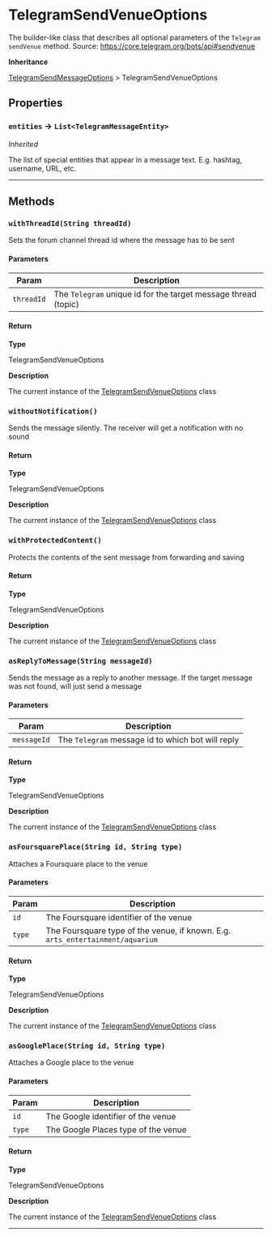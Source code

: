 # TelegramSendVenueOptions

The builder-like class that describes all optional parameters of the `Telegram` `sendVenue` method.
Source: https://core.telegram.org/bots/api#sendvenue

**Inheritance**

[TelegramSendMessageOptions](/types/Classes/TelegramSendMessageOptions.md)
&gt;
TelegramSendVenueOptions

## Properties

### `entities` → `List<TelegramMessageEntity>`

_Inherited_

The list of special entities that appear in a message text. E.g. hashtag, username, URL, etc.

---

## Methods

### `withThreadId(String threadId)`

Sets the forum channel thread id where the message has to be sent

#### Parameters

| Param      | Description                                                    |
| ---------- | -------------------------------------------------------------- |
| `threadId` | The `Telegram` unique id for the target message thread (topic) |

#### Return

**Type**

TelegramSendVenueOptions

**Description**

The current instance of the [TelegramSendVenueOptions](/types/Classes/TelegramSendVenueOptions.md) class

### `withoutNotification()`

Sends the message silently. The receiver will get a notification with no sound

#### Return

**Type**

TelegramSendVenueOptions

**Description**

The current instance of the [TelegramSendVenueOptions](/types/Classes/TelegramSendVenueOptions.md) class

### `withProtectedContent()`

Protects the contents of the sent message from forwarding and saving

#### Return

**Type**

TelegramSendVenueOptions

**Description**

The current instance of the [TelegramSendVenueOptions](/types/Classes/TelegramSendVenueOptions.md) class

### `asReplyToMessage(String messageId)`

Sends the message as a reply to another message. If the target message was not found, will just send a message

#### Parameters

| Param       | Description                                       |
| ----------- | ------------------------------------------------- |
| `messageId` | The `Telegram` message id to which bot will reply |

#### Return

**Type**

TelegramSendVenueOptions

**Description**

The current instance of the [TelegramSendVenueOptions](/types/Classes/TelegramSendVenueOptions.md) class

### `asFoursquarePlace(String id, String type)`

Attaches a Foursquare place to the venue

#### Parameters

| Param  | Description                                                                    |
| ------ | ------------------------------------------------------------------------------ |
| `id`   | The Foursquare identifier of the venue                                         |
| `type` | The Foursquare type of the venue, if known. E.g. `arts_entertainment/aquarium` |

#### Return

**Type**

TelegramSendVenueOptions

**Description**

The current instance of the [TelegramSendVenueOptions](/types/Classes/TelegramSendVenueOptions.md) class

### `asGooglePlace(String id, String type)`

Attaches a Google place to the venue

#### Parameters

| Param  | Description                         |
| ------ | ----------------------------------- |
| `id`   | The Google identifier of the venue  |
| `type` | The Google Places type of the venue |

#### Return

**Type**

TelegramSendVenueOptions

**Description**

The current instance of the [TelegramSendVenueOptions](/types/Classes/TelegramSendVenueOptions.md) class

---
